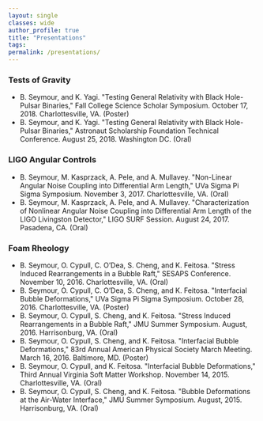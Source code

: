```yaml
---
layout: single
classes: wide
author_profile: true
title: "Presentations"
tags:
permalink: /presentations/
---
```

### Tests of Gravity

*  B. Seymour, and K. Yagi. "Testing General Relativity with Black Hole-Pulsar Binaries," Fall College Science Scholar Symposium. October 17, 2018. Charlottesville, VA. (Poster)
*  B. Seymour, and K. Yagi. "Testing General Relativity with Black Hole-Pulsar Binaries," Astronaut Scholarship Foundation Technical Conference. August 25, 2018. Washington DC. (Oral)

### LIGO Angular Controls  
* B. Seymour, M. Kasprzack, A. Pele, and A. Mullavey. "Non-Linear Angular Noise Coupling into Differential Arm Length," UVa Sigma Pi Sigma Symposium. November 3, 2017. Charlottesville, VA. (Oral)
*  B. Seymour, M. Kasprzack, A. Pele, and A. Mullavey. "Characterization of Nonlinear Angular Noise Coupling into Differential Arm Length of the LIGO Livingston Detector," LIGO SURF Session. August 24, 2017. Pasadena, CA. (Oral)

### Foam Rheology
*  B. Seymour, O. Cypull, C. O’Dea, S. Cheng, and K. Feitosa. "Stress Induced Rearrangements in a Bubble Raft," SESAPS Conference. November 10, 2016. Charlottesville, VA. (Oral)
*  B. Seymour, O. Cypull, C. O’Dea, S. Cheng, and K. Feitosa. "Interfacial Bubble Deformations," UVa Sigma Pi Sigma Symposium. October 28, 2016. Charlottesville, VA. (Poster)
*  B. Seymour, O. Cypull, S. Cheng, and K. Feitosa. "Stress Induced Rearrangements in a Bubble Raft," JMU Summer Symposium. August, 2016. Harrisonburg, VA. (Oral)
*  B. Seymour, O. Cypull, S. Cheng, and K. Feitosa. "Interfacial Bubble Deformations," 83rd Annual American Physical Society March Meeting. March 16, 2016. Baltimore, MD. (Poster)
*  B. Seymour, O. Cypull, and K. Feitosa. "Interfacial Bubble Deformations," Third Annual Virginia Soft Matter Workshop. November 14, 2015. Charlottesville, VA. (Oral)
*  B. Seymour, O. Cypull, S. Cheng, and K. Feitosa. "Bubble Deformations at the Air-Water Interface," JMU Summer Symposium. August, 2015. Harrisonburg, VA. (Oral)
